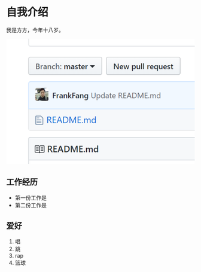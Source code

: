 # 自我介绍

我是方方，今年十八岁。

![图片示例](1212.png)

## 工作经历

- 第一份工作是
- 第二份工作是



## 爱好

1. 唱
2. 跳
3. rap
4. 篮球

